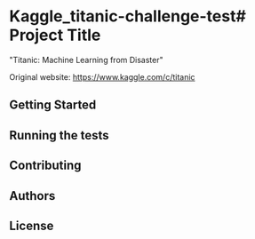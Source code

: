 # Kaggle_titanic-challenge-test# Project Title

"Titanic: Machine Learning from Disaster"

Original website: https://www.kaggle.com/c/titanic


## Getting Started





## Running the tests




## Contributing
 

## Authors


## License


